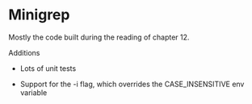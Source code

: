 # Minigrep

Mostly the code built during the reading of chapter 12.

Additions

* Lots of unit tests

* Support for the -i flag, which overrides the CASE_INSENSITIVE env variable

